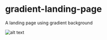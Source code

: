 # gradient-landing-page
A landing page using gradient background


![alt text](https://github.com/bbusch19/gradient-landing-page/blob/master/gradient-landing.png "Screenshot")

